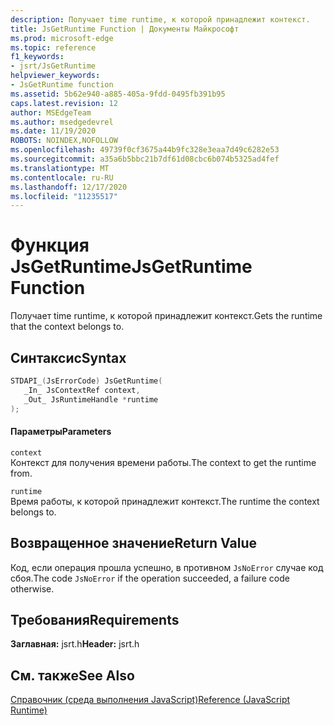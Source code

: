```yaml
---
description: Получает time runtime, к которой принадлежит контекст.
title: JsGetRuntime Function | Документы Майкрософт
ms.prod: microsoft-edge
ms.topic: reference
f1_keywords:
- jsrt/JsGetRuntime
helpviewer_keywords:
- JsGetRuntime function
ms.assetid: 5b62e940-a885-405a-9fdd-0495fb391b95
caps.latest.revision: 12
author: MSEdgeTeam
ms.author: msedgedevrel
ms.date: 11/19/2020
ROBOTS: NOINDEX,NOFOLLOW
ms.openlocfilehash: 49739f0cf3675a44b9fc328e3eaa7d49c6282e53
ms.sourcegitcommit: a35a6b5bbc21b7df61d08cbc6b074b5325ad4fef
ms.translationtype: MT
ms.contentlocale: ru-RU
ms.lasthandoff: 12/17/2020
ms.locfileid: "11235517"
---
```

# <span data-ttu-id="bb109-103">Функция JsGetRuntime</span><span class="sxs-lookup"><span data-stu-id="bb109-103">JsGetRuntime Function</span></span>

<span data-ttu-id="bb109-104">Получает time runtime, к которой принадлежит контекст.</span><span class="sxs-lookup"><span data-stu-id="bb109-104">Gets the runtime that the context belongs to.</span></span>  
  
## <span data-ttu-id="bb109-105">Синтаксис</span><span class="sxs-lookup"><span data-stu-id="bb109-105">Syntax</span></span>  
  
```cpp  
STDAPI_(JsErrorCode) JsGetRuntime(  
   _In_ JsContextRef context,  
   _Out_ JsRuntimeHandle *runtime  
);  
```  
  
#### <span data-ttu-id="bb109-106">Параметры</span><span class="sxs-lookup"><span data-stu-id="bb109-106">Parameters</span></span>  
 `context`  
 <span data-ttu-id="bb109-107">Контекст для получения времени работы.</span><span class="sxs-lookup"><span data-stu-id="bb109-107">The context to get the runtime from.</span></span>  
  
 `runtime`  
 <span data-ttu-id="bb109-108">Время работы, к которой принадлежит контекст.</span><span class="sxs-lookup"><span data-stu-id="bb109-108">The runtime the context belongs to.</span></span>  
  
## <span data-ttu-id="bb109-109">Возвращенное значение</span><span class="sxs-lookup"><span data-stu-id="bb109-109">Return Value</span></span>  
 <span data-ttu-id="bb109-110">Код, если операция прошла успешно, в противном `JsNoError` случае код сбоя.</span><span class="sxs-lookup"><span data-stu-id="bb109-110">The code `JsNoError` if the operation succeeded, a failure code otherwise.</span></span>  
  
## <span data-ttu-id="bb109-111">Требования</span><span class="sxs-lookup"><span data-stu-id="bb109-111">Requirements</span></span>  
 <span data-ttu-id="bb109-112">**Заглавная:** jsrt.h</span><span class="sxs-lookup"><span data-stu-id="bb109-112">**Header:** jsrt.h</span></span>  
  
## <span data-ttu-id="bb109-113">См. также</span><span class="sxs-lookup"><span data-stu-id="bb109-113">See Also</span></span>  
 [<span data-ttu-id="bb109-114">Справочник (среда выполнения JavaScript)</span><span class="sxs-lookup"><span data-stu-id="bb109-114">Reference (JavaScript Runtime)</span></span>](../chakra-hosting/reference-javascript-runtime.md)
